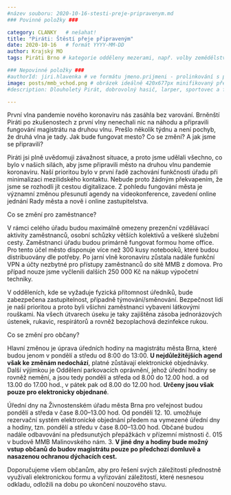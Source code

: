 ```yaml
---
#název souboru: 2020-10-16-stesti-preje-pripravenym.md
### Povinné položky ###

category: CLANKY   # nešahat!
title: "Piráti: Štěstí přeje připraveným" 
date: 2020-10-16   # formát YYYY-MM-DD
author: Krajský MO
tags: Piráti Brno # kategorie odděleny mezerami, např. volby zemědělství životní-prostředí piráti (viz https://jihomoravsky.pirati.cz/tags/)

### Nepovinné položky ###
#authorId: jiri.hlavenka # ve formátu jmeno.prijmeni - prolinkování s profilem přes uid 
image: posts/mmb_vchod.png # obrázek ideálně 420x677px minifikovaný přes https://tinypng.com/
#description: Dlouholetý Pirát, dobrovolný hasič, larper, sportovec a fanda 3D tisku stojí v čele jihomoravské pirátské kandidátky. S čím vede Piráty na kraj?

---
```


První vlna pandemie nového koronaviru nás zasáhla bez varování. Brněnští Piráti po zkušenostech z první vlny nenechali nic na náhodu a připravili fungování magistrátu na druhou vlnu. Prešlo několik týdnu a není pochyb, že druhá vlna je tady. Jak bude fungovat mesto? Co se změní? A jak jsme se připravili? 

Piráti jsi plně uvědomuji závažnost situace, a proto jsme udělali všechno, co bylo v našich silách, aby jsme připravili město na druhou vlnu pandemie koronaviru. Naší prioritou bylo v první řadě zachování funkčnosti úřadu při minimalizaci mezilidského kontaktu. Nebude proto žádným překvapením, že jsme se rozhodli jít cestou digitalizace. Z pohledu fungování města je významní změnou přesunutí agendy na videokonference, zavedení online jednání Rady města a nově i online zastupitelstva. 

Co se změní pro zaměstnance? 

V rámci celého úřadu budou maximálně omezeny prezenční vzdělávací aktivity zaměstnanců, osobní schůzky větších kolektivů a veškeré služební cesty. Zaměstnanci úřadu budou primárně fungovat formou home office. Pro tento účel město disponuje více než 300 kusy notebooků, které budou distribuovány dle potřeby. Po jarní vlně koronaviru zůstala nadále funkční VPN a účty nezbytné pro přístupy zaměstnanců do sítě MMB z domova. Pro případ nouze jsme vyčlenili dalších 250 000 Kč na nákup výpočetní techniky.

V odděleních, kde se vyžaduje fyzická přítomnost úředníků, bude zabezpečena zastupitelnost, případně týmování/směnování. Bezpečnost lidí je naší prioritou a proto byli všichni zaměstnanci vybaveni látkovými rouškami. Na všech útvarech úseku je taky zajištěna zásoba jednorázových ústenek, rukavic, respirátorů a rovněž bezoplachová dezinfekce rukou.

Co se změní pro občany? 

Hlavní změnou je úprava úředních hodiny na magistrátu města Brna, které budou jenom v pondělí a středu od 8:00 do 13:00. **U nejdůležitějších agend však ke změnám nedochází**, platné zůstávají elektronické objednávky. Další výjimkou je Oddělení parkovacích oprávnění, jehož úřední hodiny se rovněž nemění, a jsou tedy pondělí a středa od 8.00 do 12.00 hod. a od 13.00 do 17.00 hod., v pátek pak od 8.00 do 12.00 hod. **Určeny jsou však pouze pro elektronicky objednané**.

Úřední dny na Živnostenském úřadu města Brna pro veřejnost budou pondělí a středa v čase 8.00–13.00 hod. Od pondělí 12. 10. umožňuje rezervační systém elektronické objednání předem na vymezené úřední dny a hodiny, tzn. pondělí a středu v čase 8.00–13.00 hod. Občané budou nadále odbavování na předsunutých přepážkách v přízemní místnosti č. 015 v budově MMB Malinovského nám. 3. **V jiné dny a hodiny bude možný vstup občanů do budov magistrátu pouze po předchozí domluvě a nasazenou ochranou dýchacích cest.**

Doporučujeme všem občanům, aby pro řešení svých záležitostí přednostně využívali elektronickou formu a vyřizování záležitostí, které nesnesou odkladu, odložili na dobu po ukončení nouzového stavu.

